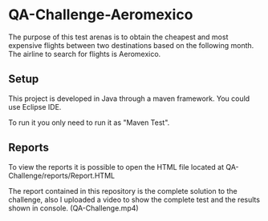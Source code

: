 # QA-Challenge-Aeromexico
The purpose of this test arenas is to obtain the cheapest and most expensive flights between two destinations based on the following month.
The airline to search for flights is Aeromexico.


## Setup

This project is developed in Java through a maven framework. You could use Eclipse IDE.

To run it you only need to run it as "Maven Test".

## Reports

To view the reports it is possible to open the HTML file located at QA-Challenge/reports/Report.HTML

The report contained in this repository is the complete solution to the challenge, also I uploaded a video to show the complete test and the results shown in console. (QA-Challenge.mp4)
